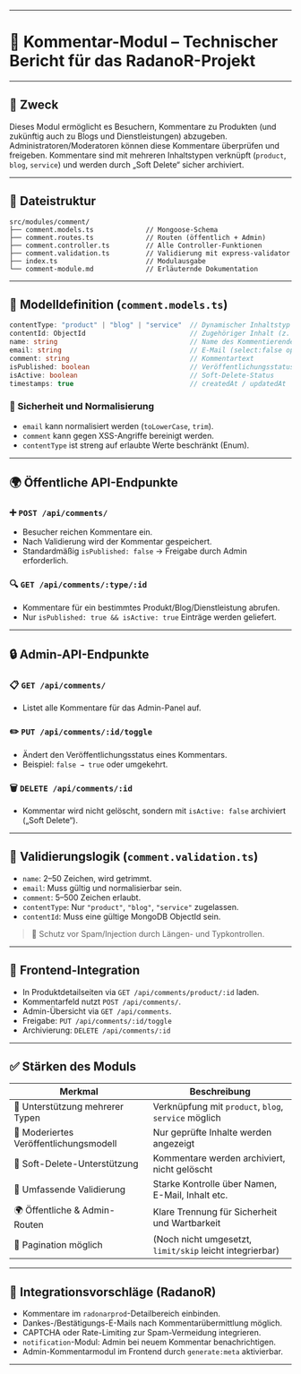 
---

# 💬 **Kommentar-Modul – Technischer Bericht für das RadanoR-Projekt**

---

## 🎯 Zweck

Dieses Modul ermöglicht es Besuchern, Kommentare zu Produkten (und zukünftig auch zu Blogs und Dienstleistungen) abzugeben. Administratoren/Moderatoren können diese Kommentare überprüfen und freigeben. Kommentare sind mit mehreren Inhaltstypen verknüpft (`product`, `blog`, `service`) und werden durch „Soft Delete“ sicher archiviert.

---

## 🧱 Dateistruktur

```
src/modules/comment/
├── comment.models.ts             // Mongoose-Schema
├── comment.routes.ts             // Routen (öffentlich + Admin)
├── comment.controller.ts         // Alle Controller-Funktionen
├── comment.validation.ts         // Validierung mit express-validator
├── index.ts                      // Modulausgabe
└── comment-module.md             // Erläuternde Dokumentation
```

---

## 🧩 Modelldefinition (`comment.models.ts`)

```ts
contentType: "product" | "blog" | "service"  // Dynamischer Inhaltstyp
contentId: ObjectId                          // Zugehöriger Inhalt (z. B. Produkt-ID)
name: string                                 // Name des Kommentierenden
email: string                                // E-Mail (select:false optional)
comment: string                              // Kommentartext
isPublished: boolean                         // Veröffentlichungsstatus
isActive: boolean                            // Soft-Delete-Status
timestamps: true                             // createdAt / updatedAt
```

### 🔐 Sicherheit und Normalisierung

* `email` kann normalisiert werden (`toLowerCase`, `trim`).
* `comment` kann gegen XSS-Angriffe bereinigt werden.
* `contentType` ist streng auf erlaubte Werte beschränkt (Enum).

---

## 🌍 Öffentliche API-Endpunkte

### ➕ `POST /api/comments/`

* Besucher reichen Kommentare ein.
* Nach Validierung wird der Kommentar gespeichert.
* Standardmäßig `isPublished: false` → Freigabe durch Admin erforderlich.

### 🔍 `GET /api/comments/:type/:id`

* Kommentare für ein bestimmtes Produkt/Blog/Dienstleistung abrufen.
* Nur `isPublished: true && isActive: true` Einträge werden geliefert.

---

## 🔒 Admin-API-Endpunkte

### 📋 `GET /api/comments/`

* Listet alle Kommentare für das Admin-Panel auf.

### ✏️ `PUT /api/comments/:id/toggle`

* Ändert den Veröffentlichungsstatus eines Kommentars.
* Beispiel: `false → true` oder umgekehrt.

### 🗑️ `DELETE /api/comments/:id`

* Kommentar wird nicht gelöscht, sondern mit `isActive: false` archiviert („Soft Delete“).

---

## 🧠 Validierungslogik (`comment.validation.ts`)

* `name`: 2–50 Zeichen, wird getrimmt.
* `email`: Muss gültig und normalisierbar sein.
* `comment`: 5–500 Zeichen erlaubt.
* `contentType`: Nur `"product"`, `"blog"`, `"service"` zugelassen.
* `contentId`: Muss eine gültige MongoDB ObjectId sein.

> 🚫 Schutz vor Spam/Injection durch Längen- und Typkontrollen.

---

## 🔄 Frontend-Integration

* In Produktdetailseiten via `GET /api/comments/product/:id` laden.
* Kommentarfeld nutzt `POST /api/comments/`.
* Admin-Übersicht via `GET /api/comments`.
* Freigabe: `PUT /api/comments/:id/toggle`
* Archivierung: `DELETE /api/comments/:id`

---

## ✅ Stärken des Moduls

| Merkmal                                | Beschreibung                                             |
| -------------------------------------- | -------------------------------------------------------- |
| 🔄 Unterstützung mehrerer Typen        | Verknüpfung mit `product`, `blog`, `service` möglich     |
| 🔐 Moderiertes Veröffentlichungsmodell | Nur geprüfte Inhalte werden angezeigt                    |
| 🛑 Soft-Delete-Unterstützung           | Kommentare werden archiviert, nicht gelöscht             |
| 🧪 Umfassende Validierung              | Starke Kontrolle über Namen, E-Mail, Inhalt etc.         |
| 🌍 Öffentliche & Admin-Routen          | Klare Trennung für Sicherheit und Wartbarkeit            |
| 💬 Pagination möglich                  | (Noch nicht umgesetzt, `limit/skip` leicht integrierbar) |

---

## 🔗 Integrationsvorschläge (RadanoR)

* Kommentare im `radonarprod`-Detailbereich einbinden.
* Dankes-/Bestätigungs-E-Mails nach Kommentarübermittlung möglich.
* CAPTCHA oder Rate-Limiting zur Spam-Vermeidung integrieren.
* `notification`-Modul: Admin bei neuem Kommentar benachrichtigen.
* Admin-Kommentarmodul im Frontend durch `generate:meta` aktivierbar.

---
